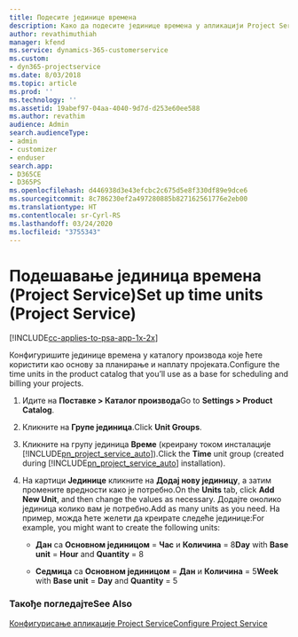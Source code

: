 ```yaml
---
title: Подесите јединице времена
description: Како да подесите јединице времена у апликацији Project Service
author: revathimuthiah
manager: kfend
ms.service: dynamics-365-customerservice
ms.custom:
- dyn365-projectservice
ms.date: 8/03/2018
ms.topic: article
ms.prod: ''
ms.technology: ''
ms.assetid: 19abef97-04aa-4040-9d7d-d253e60ee588
ms.author: revathim
audience: Admin
search.audienceType:
- admin
- customizer
- enduser
search.app:
- D365CE
- D365PS
ms.openlocfilehash: d446938d3e43efcbc2c675d5e8f330df89e9dce6
ms.sourcegitcommit: 8c786230ef2a497280885b827162561776e2eb00
ms.translationtype: HT
ms.contentlocale: sr-Cyrl-RS
ms.lasthandoff: 03/24/2020
ms.locfileid: "3755343"
---
```

# <a name="set-up-time-units-project-service"></a><span data-ttu-id="693ee-103">Подешавање јединица времена (Project Service)</span><span class="sxs-lookup"><span data-stu-id="693ee-103">Set up time units (Project Service)</span></span>

[!INCLUDE[cc-applies-to-psa-app-1x-2x](../includes/cc-applies-to-psa-app-1x-2x.md)]

<span data-ttu-id="693ee-104">Конфигуришите јединице времена у каталогу производа које ћете користити као основу за планирање и наплату пројеката.</span><span class="sxs-lookup"><span data-stu-id="693ee-104">Configure the time units in the product catalog that you’ll use as a base for scheduling and billing your projects.</span></span>  
  
1. <span data-ttu-id="693ee-105">Идите на **Поставке > Каталог производа**</span><span class="sxs-lookup"><span data-stu-id="693ee-105">Go to **Settings > Product Catalog**.</span></span>  
  
2. <span data-ttu-id="693ee-106">Кликните на **Групе јединица**.</span><span class="sxs-lookup"><span data-stu-id="693ee-106">Click **Unit Groups**.</span></span>  
  
3. <span data-ttu-id="693ee-107">Кликните на групу јединица **Време** (креирану током инсталације [!INCLUDE[pn_project_service_auto](../includes/pn-project-service-auto.md)]).</span><span class="sxs-lookup"><span data-stu-id="693ee-107">Click the **Time** unit group (created during [!INCLUDE[pn_project_service_auto](../includes/pn-project-service-auto.md)] installation).</span></span>  
  
4. <span data-ttu-id="693ee-108">На картици **Јединице** кликните на **Додај нову јединицу**, а затим промените вредности како је потребно.</span><span class="sxs-lookup"><span data-stu-id="693ee-108">On the **Units** tab, click **Add New Unit**, and then change the values as necessary.</span></span> <span data-ttu-id="693ee-109">Додајте онолико јединица колико вам је потребно.</span><span class="sxs-lookup"><span data-stu-id="693ee-109">Add as many units as you need.</span></span> <span data-ttu-id="693ee-110">На пример, можда ћете желети да креирате следеће јединице:</span><span class="sxs-lookup"><span data-stu-id="693ee-110">For example, you might want to create the following units:</span></span>  
  
   - <span data-ttu-id="693ee-111">**Дан** са **Основном јединицом** = **Час** и **Количина** = 8</span><span class="sxs-lookup"><span data-stu-id="693ee-111">**Day** with **Base unit** = **Hour** and **Quantity** = 8</span></span>  
  
   - <span data-ttu-id="693ee-112">**Седмица** са **Основном јединицом** = **Дан** и **Количина** = 5</span><span class="sxs-lookup"><span data-stu-id="693ee-112">**Week** with **Base unit** = **Day** and **Quantity** = 5</span></span>  
  
### <a name="see-also"></a><span data-ttu-id="693ee-113">Такође погледајте</span><span class="sxs-lookup"><span data-stu-id="693ee-113">See Also</span></span>  
 [<span data-ttu-id="693ee-114">Конфигурисање апликације Project Service</span><span class="sxs-lookup"><span data-stu-id="693ee-114">Configure Project Service</span></span>](../project-service/configure.md)
